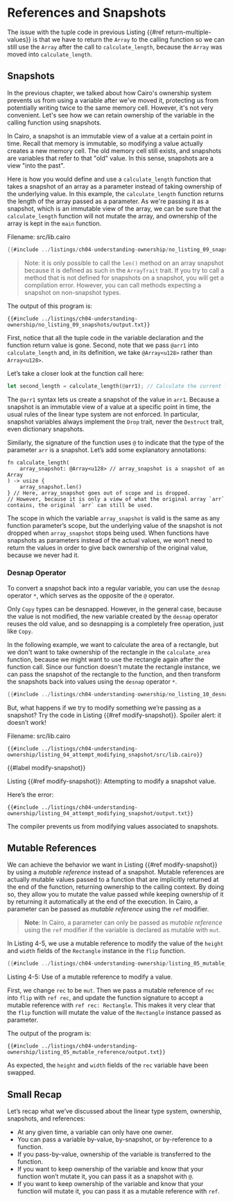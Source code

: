 # References and Snapshots

The issue with the tuple code in previous Listing {{#ref return-multiple-values}} is that we have to return the
`Array` to the calling function so we can still use the `Array` after the
call to `calculate_length`, because the `Array` was moved into
`calculate_length`.

## Snapshots

In the previous chapter, we talked about how Cairo's ownership system prevents
us from using a variable after we've moved it, protecting us from potentially
writing twice to the same memory cell. However, it's not very convenient.
Let's see how we can retain ownership of the variable in the calling function using snapshots.

In Cairo, a snapshot is an immutable view of a value at a certain point in time.
Recall that memory is immutable, so modifying a value actually creates a new memory cell.
The old memory cell still exists, and snapshots are variables that refer to that "old" value.
In this sense, snapshots are a view "into the past".

Here is how you would define and use a `calculate_length` function that takes a
snapshot of an array as a parameter instead of taking ownership of the underlying value. In this example,
the `calculate_length` function returns the length of the array passed as a parameter.
As we're passing it as a snapshot, which is an immutable view of the array, we can be sure that
the `calculate_length` function will not mutate the array, and ownership of the array is kept in the `main` function.

<span class="filename">Filename: src/lib.cairo</span>

```rust
{{#include ../listings/ch04-understanding-ownership/no_listing_09_snapshots/src/lib.cairo}}
```

> Note: it is only possible to call the `len()` method on an array snapshot because it is defined as such in the `ArrayTrait` trait. If you try to call a method that is not defined for snapshots on a snapshot, you will get a compilation error. However, you can call methods expecting a snapshot on non-snapshot types.

The output of this program is:

```shell
{{#include ../listings/ch04-understanding-ownership/no_listing_09_snapshots/output.txt}}
```

First, notice that all the tuple code in the variable declaration and the function return value is gone. Second, note
that we pass `@arr1` into `calculate_length` and, in its definition, we take `@Array<u128>` rather than `Array<u128>`.

Let’s take a closer look at the function call here:

```rust
let second_length = calculate_length(@arr1); // Calculate the current length of the array
```

The `@arr1` syntax lets us create a snapshot of the value in `arr1`. Because a snapshot is an immutable view of a value at a specific point in time, the usual rules of the linear type system are not enforced. In particular, snapshot variables always implement the `Drop` trait, never the `Destruct` trait, even dictionary snapshots.

Similarly, the signature of the function uses `@` to indicate that the type of the parameter `arr` is a snapshot. Let’s add some explanatory annotations:

```rust, noplayground
fn calculate_length(
    array_snapshot: @Array<u128> // array_snapshot is a snapshot of an Array
) -> usize {
    array_snapshot.len()
} // Here, array_snapshot goes out of scope and is dropped.
// However, because it is only a view of what the original array `arr` contains, the original `arr` can still be used.
```

The scope in which the variable `array_snapshot` is valid is the same as any function parameter’s scope, but the underlying value of the snapshot is not dropped when `array_snapshot` stops being used. When functions have snapshots as parameters instead of the actual values, we won’t need to return the values in order to give back ownership of the original value, because we never had it.

### Desnap Operator

To convert a snapshot back into a regular variable, you can use the `desnap` operator `*`, which serves as the opposite of the `@` operator.

Only `Copy` types can be desnapped. However, in the general case, because the value is not modified, the new variable created by the `desnap` operator reuses the old value, and so desnapping is a completely free operation, just like `Copy`.

In the following example, we want to calculate the area of a rectangle, but we don't want to take ownership of the rectangle in the `calculate_area` function, because we might want to use the rectangle again after the function call. Since our function doesn't mutate the rectangle instance, we can pass the snapshot of the rectangle to the function, and then transform the snapshots back into values using the `desnap` operator `*`.

```rust
{{#include ../listings/ch04-understanding-ownership/no_listing_10_desnap/src/lib.cairo}}
```

But, what happens if we try to modify something we’re passing as a snapshot? Try the code in
Listing {{#ref modify-snapshot}}. Spoiler alert: it doesn’t work!

<span class="filename">Filename: src/lib.cairo</span>

```rust,does_not_compile
{{#include ../listings/ch04-understanding-ownership/listing_04_attempt_modifying_snapshot/src/lib.cairo}}
```

{{#label modify-snapshot}}

<span class="caption">Listing {{#ref modify-snapshot}}: Attempting to modify a snapshot value.</span>

Here’s the error:

```shell
{{#include ../listings/ch04-understanding-ownership/listing_04_attempt_modifying_snapshot/output.txt}}
```

The compiler prevents us from modifying values associated to snapshots.

## Mutable References

We can achieve the behavior we want in Listing {{#ref modify-snapshot}} by using a _mutable reference_ instead of a snapshot. Mutable references are actually mutable values passed to a function that are implicitly returned at the end of the function, returning ownership to the calling context. By doing so, they allow you to mutate the value passed while keeping ownership of it by returning it automatically at the end of the execution.
In Cairo, a parameter can be passed as _mutable reference_ using the `ref` modifier.

> **Note**: In Cairo, a parameter can only be passed as _mutable reference_ using the `ref` modifier if the variable is declared as mutable with `mut`.

In Listing 4-5, we use a mutable reference to modify the value of the `height` and `width` fields of the `Rectangle` instance in the `flip` function.

```rust
{{#include ../listings/ch04-understanding-ownership/listing_05_mutable_reference/src/lib.cairo}}
```

<span class="caption">Listing 4-5: Use of a mutable reference to modify a value.</span>

First, we change `rec` to be `mut`. Then we pass a mutable reference of `rec` into `flip` with `ref rec`, and update the function signature to accept a mutable reference with `ref rec: Rectangle`. This makes it very clear that the `flip` function will mutate the value of the `Rectangle` instance passed as parameter.

The output of the program is:

```shell
{{#include ../listings/ch04-understanding-ownership/listing_05_mutable_reference/output.txt}}
```

As expected, the `height` and `width` fields of the `rec` variable have been swapped.

## Small Recap

Let’s recap what we’ve discussed about the linear type system, ownership, snapshots, and references:

- At any given time, a variable can only have one owner.
- You can pass a variable by-value, by-snapshot, or by-reference to a function.
- If you pass-by-value, ownership of the variable is transferred to the function.
- If you want to keep ownership of the variable and know that your function won’t mutate it, you can pass it as a snapshot with `@`.
- If you want to keep ownership of the variable and know that your function will mutate it, you can pass it as a mutable reference with `ref`.
